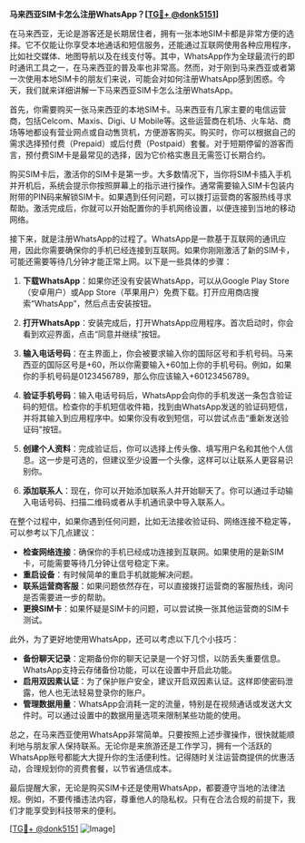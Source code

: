 **马来西亚SIM卡怎么注册WhatsApp？[[TG💪+ @donk5151](https://t.me/s/donk5151)]**

在马来西亚，无论是游客还是长期居住者，拥有一张本地SIM卡都是非常方便的选择。它不仅能让你享受本地通话和短信服务，还能通过互联网使用各种应用程序，比如社交媒体、地图导航以及在线支付等。其中，WhatsApp作为全球最流行的即时通讯工具之一，在马来西亚的普及率也非常高。然而，对于刚到马来西亚或者第一次使用本地SIM卡的朋友们来说，可能会对如何注册WhatsApp感到困惑。今天，我们就来详细讲解一下马来西亚SIM卡怎么注册WhatsApp。

首先，你需要购买一张马来西亚的本地SIM卡。马来西亚有几家主要的电信运营商，包括Celcom、Maxis、Digi、U Mobile等。这些运营商在机场、火车站、商场等地都设有营业网点或自动售货机，方便游客购买。购买时，你可以根据自己的需求选择预付费（Prepaid）或后付费（Postpaid）套餐。对于短期停留的游客而言，预付费SIM卡是最常见的选择，因为它价格实惠且无需签订长期合约。

购买SIM卡后，激活你的SIM卡是第一步。大多数情况下，当你将SIM卡插入手机并开机后，系统会提示你按照屏幕上的指示进行操作。通常需要输入SIM卡包装内附带的PIN码来解锁SIM卡。如果遇到任何问题，可以拨打运营商的客服热线寻求帮助。激活完成后，你就可以开始配置你的手机网络设置，以便连接到当地的移动网络。

接下来，就是注册WhatsApp的过程了。WhatsApp是一款基于互联网的通讯应用，因此你需要确保你的手机已经连接到互联网。如果你刚刚激活了新的SIM卡，可能还需要等待几分钟才能正常上网。以下是一些具体的步骤：

1. **下载WhatsApp**：如果你还没有安装WhatsApp，可以从Google Play Store（安卓用户）或App Store（苹果用户）免费下载。打开应用商店搜索“WhatsApp”，然后点击安装按钮。

2. **打开WhatsApp**：安装完成后，打开WhatsApp应用程序。首次启动时，你会看到欢迎界面，点击“同意并继续”按钮。

3. **输入电话号码**：在主界面上，你会被要求输入你的国际区号和手机号码。马来西亚的国际区号是+60，所以你需要输入+60加上你的手机号码。例如，如果你的手机号码是0123456789，那么你应该输入+60123456789。

4. **验证手机号码**：输入电话号码后，WhatsApp会向你的手机发送一条包含验证码的短信。检查你的手机短信收件箱，找到由WhatsApp发送的验证码短信，并将其输入到应用程序中。如果你没有收到短信，可以尝试点击“重新发送验证码”按钮。

5. **创建个人资料**：完成验证后，你可以选择上传头像、填写用户名和其他个人信息。这一步是可选的，但建议至少设置一个头像，这样可以让联系人更容易识别你。

6. **添加联系人**：现在，你可以开始添加联系人并开始聊天了。你可以通过手动输入电话号码、扫描二维码或者从手机通讯录中导入联系人。

在整个过程中，如果你遇到任何问题，比如无法接收验证码、网络连接不稳定等，可以参考以下几点建议：

- **检查网络连接**：确保你的手机已经成功连接到互联网。如果使用的是新SIM卡，可能需要等待几分钟让信号稳定下来。
- **重启设备**：有时候简单的重启手机就能解决问题。
- **联系运营商客服**：如果问题依然存在，可以直接拨打运营商的客服热线，询问是否需要进一步的帮助。
- **更换SIM卡**：如果怀疑是SIM卡的问题，可以尝试换一张其他运营商的SIM卡测试。

此外，为了更好地使用WhatsApp，还可以考虑以下几个小技巧：

- **备份聊天记录**：定期备份你的聊天记录是一个好习惯，以防丢失重要信息。WhatsApp支持云存储备份功能，可以在设置中开启此功能。
- **启用双因素认证**：为了保护账户安全，建议开启双因素认证。这样即使密码泄露，他人也无法轻易登录你的账户。
- **管理数据用量**：WhatsApp会消耗一定的流量，特别是在视频通话或发送大文件时。可以通过设置中的数据用量选项来限制某些功能的使用。

总之，在马来西亚使用WhatsApp非常简单。只要按照上述步骤操作，很快就能顺利地与朋友家人保持联系。无论你是来旅游还是工作学习，拥有一个活跃的WhatsApp账号都能大大提升你的生活便利性。记得随时关注运营商提供的优惠活动，合理规划你的资费套餐，以节省通信成本。

最后提醒大家，无论是购买SIM卡还是使用WhatsApp，都要遵守当地的法律法规。例如，不要传播违法内容，尊重他人的隐私权。只有在合法合规的前提下，我们才能享受到科技带来的便利。

[[TG💪+ @donk5151](https://t.me/s/donk5151) ![Image](https://i.postimg.cc/rwNCRYN7/Snipaste-2025-04-30-17-27-05.png)]
